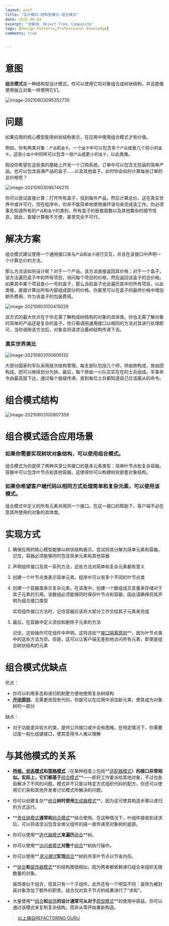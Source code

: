 ```yaml
---
layout: post
title: "设计模式-结构型模式-组合模式"
date: 2021-06-03
excerpt: "对象树、Object Tree、Composite"
tags: [Design Patterns,Professional Knowledge]
comments: true


---
```


# 意图

**组合模式**是一种结构型设计模式，你可以使用它将对象组合成树状结构，并且能像使用独立对象一样使用它们。

![image-20210603095352735](../../assets/img/image-20210603095352735.png)

# 问题

如果应用的核心模型能用树状结构表示，在应用中使用组合模式才有价值。

例如，你有两类对象：`产品`和`盒子`。一个`盒子`中可以包含多个`产品`或者几个较小的`盒子`。这些小`盒子`中同样可以包含一些`产品`或更小的`盒子`，以此类推。

假设你希望在这些类的基础上开发一个订购系统。订单中可以包含无包装的简单产品，也可以包含装满产品的盒子……以及其他盒子。此时你会如何计算每张订单的总价格呢？

![image-20210603095746215](../../assets/img/image-20210603095746215.png)

你可以尝试直接计算：打开所有盒子，找到每件产品，然后计算总价。这在真实世界中或许可行，但在程序中，你并不能简单地使用循环语句来完成该工作。你必须事先知道所有的`产品`和`盒子`的类别，所有盒子的嵌套层数以及其他繁杂的细节信息。因此，直接计算极不方便，甚至完全不可行。

# 解决方案

组合模式建议使用一个通用接口来与`产品`和`盒子`进行交互，并且在该接口中声明一个计算总价的方法。

那么方法该如何设计呢？对于一个产品，该方法直接返回其价格；对于一个盒子，该方法遍历盒子中的所有项目，询问每个项目的价格，然后返回该盒子的总价格。如果其中某个项目是小一号的盒子，那么当前盒子也会遍历其中的所有项目，以此类推，直接计算出所有内部组成部分的价格。你甚至可以在盒子的最终价格中增加额外费用，作为该盒子的包装费用。

![image-20210603100415029](../../assets/img/image-20210603100415029.png)

该方式的最大优点在于你无需了解构成树结构的对象的具体类。你也无需了解对象时简单的产品还是复杂的盒子。你只需调用通用接口以相同的方法对其进行处理即可。当你调用该方法后，对象会将请求沿着树结构传递下去。

### 真实世界类比

![image-20210603100606132](../../assets/img/image-20210603100606132.png)

大部分国家的军队采用层次结构管理。每支部队包括几个师，师由旅构成，旅由团构成，团可以继续划分为排。最后，每个排由一小队实实在在的士兵组成。军事命令由最高层下达，通过每个层级传递，直到每位士兵都知道自己应该服从的命令。

# 组合模式结构

![image-20210603100807359](../../assets/img/image-20210603100807359.png)

# 组合模式适合应用场景

### 如果你需要实现树状对象结构，可以使用组合模式。

组合模式为你提供了两种共享公共接口的基本元素类型：简单叶节点和复杂容器。容器中可以包含叶节点和其他容器。这使得你可以构建树状嵌套对象结构。

### 如果你希望客户端代码以相同方式处理简单和复杂元素，可以使用该模式。

组合模式中定义的所有元素共用同一个接口。在这一接口的帮助下，客户端不必在意其所使用的对象的具体类。

# 实现方式

1. 确保应用的核心模型能够以树状结构表示。尝试将其分解为简单元素和容器。记住，容器必须能够同时包含简单元素和其他容器

2. 声明组件接口及其一系列方法，这些方法对简单和复杂元素都有意义

3. 创建一个叶节点类表示简单元素。程序中可以有多个不同的叶节点类

4. 创建一个容器类表示复杂元素。在该类中，创建一个数组成员变量来存储对于其子元素的引用。该数组必须能够同时保存叶节点和容器，因此请确保将其声明为组合接口类型

   实现组件接口方法时，记住容器应该将大部分工作交给其子元素来完成

5. 最后，在容器中定义添加和删除子元素的方法

   记住，这些操作可在组件中声明。这将违反**<u>接口隔离原则</u>**，因为叶节点类中的这些方法为空。但是，这可以让客户端无差别地访问所有元素，即使是组合树状结构的元素

# 组合模式优缺点

优点：

- 你可以利用多态和递归机制更方便地使用复杂树结构
- **<u>开闭原则</u>**。无需更改现有代码，你就可以在应用中添加新元素，使其成为对象树的一部分

缺点：

- 对于功能差异较大的类，提供公共接口或许会有困难。在特定情况下，你需要过度一般化组键接口，使其变得令人难以理解

# 与其他模式的关系

- **<u>桥接、状态模式</u>**和**<u>策略模式</u>**（在某种程度上包括**<u>适配器模式</u>**）的接口非常相似。实际上，它们都基于**<u>组合模式</u>**——即将工作委派给其他对象，不过也各自解决了不同的问题。模式并不只是以特定方式组织代码的配方，你还可以使用它们来和其他开发者讨论模式所解决的问题。

- 你可以创建复杂**<u>组合</u>**树时使用**<u>生成器模式</u>**，因为这可使其构造步骤以递归的方式运行。

- **<u>责任链模式</u>**通常和**<u>组合模式</u>**结合使用。在这种情况下，叶组件接收到请求后，可以将请求沿包含全体父组件的链一直传递至对象树的底部。

- 你可以使用**<u>迭代器模式</u>**来遍历**<u>组合</u>**树。

- 你可以使用**<u>访问者模式</u>**对整个**<u>组合</u>**树执行操作。

- 你可以使用**<u>*享元模式*</u>**实现**<u>组合</u>**树的共享叶节点以节省内存。

- **<u>组合</u>**和**<u>装饰器模式</u>**的结构图很相似，因为两者都依赖递归组合来组织无限数量的对象。

  装饰类似于组合，但其只有一个子组件。此外还有一个明显不同：装饰为被封装对象添加了额外的职责，组合仅对其子节点的结果进行了“求和”。

- 大量使用**<u>组合</u>**和**<u>装饰</u>**的设计通常可从对于**<u>原型模式</u>**的使用中获益。你可以通过该模式来复制复杂结构，而非从零开始重新构造。

> [以上摘自REFACTORING GURU](https://refactoringguru.cn/design-patterns/composite)

